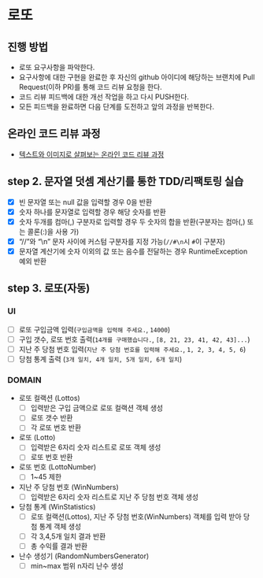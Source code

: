 # 로또
## 진행 방법
* 로또 요구사항을 파악한다.
* 요구사항에 대한 구현을 완료한 후 자신의 github 아이디에 해당하는 브랜치에 Pull Request(이하 PR)를 통해 코드 리뷰 요청을 한다.
* 코드 리뷰 피드백에 대한 개선 작업을 하고 다시 PUSH한다.
* 모든 피드백을 완료하면 다음 단계를 도전하고 앞의 과정을 반복한다.

## 온라인 코드 리뷰 과정
* [텍스트와 이미지로 살펴보는 온라인 코드 리뷰 과정](https://github.com/next-step/nextstep-docs/tree/master/codereview)

## step 2. 문자열 덧셈 계산기를 통한 TDD/리팩토링 실습
- [x] 빈 문자열 또는 null 값을 입력할 경우 0을 반환
- [x] 숫자 하나를 문자열로 입력할 경우 해당 숫자를 반환
- [x] 숫자 두개를 컴마(,) 구분자로 입력할 경우 두 숫자의 합을 반환(구분자는 컴마(,) 또는 콜론(:)을 사용 가)
- [x] “//”와 “\n” 문자 사이에 커스텀 구분자를 지정 가능(`//#\n`시 `#`이 구분자)
- [x] 문자열 계산기에 숫자 이외의 값 또는 음수를 전달하는 경우 RuntimeException 예외 반환 

## step 3. 로또(자동)
### UI
- [ ] 로또 구입금액 입력(`구입금액을 입력해 주세요.`, `14000`)
- [ ] 구입 갯수, 로또 번호 출력(`14개를 구매했습니다.`, `[8, 21, 23, 41, 42, 43]...`)
- [ ] 지난 주 당첨 번호 입력(`지난 주 당첨 번호를 입력해 주세요.`, `1, 2, 3, 4, 5, 6`)
- [ ] 당첨 통계 출력 (`3개 일치, 4개 일치, 5개 일치, 6개 일치`)

### DOMAIN
- 로또 컬랙션 (Lottos)
  - [ ] 입력받은 구입 금액으로 로또 컬랙션 객체 생성
  - [ ] 로또 갯수 반환
  - [ ] 각 로또 번호 반환
- 로또 (Lotto)
  - [ ] 입력받은 6자리 숫자 리스트로 로또 객체 생성
  - [ ] 로또 번호 반환 
- 로또 번호 (LottoNumber)
  - [ ] 1~45 제한
- 지난 주 당첨 번호 (WinNumbers)
  - [ ] 입력받은 6자리 숫자 리스트로 지난 주 당첨 번호 객체 생성
- 당첨 통계 (WinStatistics)
  - [ ] 로또 컬랙션(Lottos), 지난 주 당첨 번호(WinNumbers) 객체를 입력 받아 당첨 통계 객체 생성
  - [ ] 각 3,4,5개 일치 결과 반환 
  - [ ] 총 수익률 결과 반환
- 난수 생성기 (RandomNumbersGenerator)
  - [ ] min~max 범위 n자리 난수 생성
